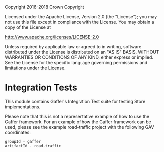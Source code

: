 Copyright 2016-2018 Crown Copyright

Licensed under the Apache License, Version 2.0 (the "License");
you may not use this file except in compliance with the License.
You may obtain a copy of the License at

  http://www.apache.org/licenses/LICENSE-2.0

Unless required by applicable law or agreed to in writing, software
distributed under the License is distributed on an "AS IS" BASIS,
WITHOUT WARRANTIES OR CONDITIONS OF ANY KIND, either express or implied.
See the License for the specific language governing permissions and
limitations under the License.

Integration Tests
=================

This module contains Gaffer's Integration Test suite for testing Store implementations.

Please note that this is not a representative example of how to use the
Gaffer framework. For an example of how the Gaffer framework can be used,
please see the example road-traffic project with the following GAV coordinates:

```
groupId - gaffer
artifactId - road-traffic
```
